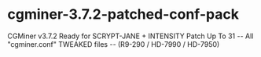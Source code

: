 cgminer-3.7.2-patched-conf-pack
===============================

CGMiner v3.7.2 Ready for SCRYPT-JANE + INTENSITY Patch Up To 31 -- All "cgminer.conf" TWEAKED files -- (R9-290 / HD-7990 / HD-7950)
